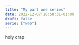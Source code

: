 ```yaml
---
title: "My part one series"
date: 2022-12-07T16:58:31+01:00
draft: false
serie: ["web"]
---
```

holy crap
